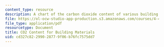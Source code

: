 ```yaml
---
content_type: resource
description: A chart of the carbon dioxide content of various building materials.
file: https://ol-ocw-studio-app-production.s3.amazonaws.com/courses/4-440-basic-structural-design-spring-2009/cd327c82299028779f06b76fc7575dd7_MIT4_440s09_res_CO2.pdf
file_type: application/pdf
resourcetype: Document
title: CO2 Content for Building Materials
uid: cd327c82-2990-2877-9f06-b76fc7575dd7
---
```

